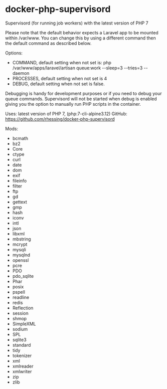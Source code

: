 # docker-php-supervisord

Supervisord (for running job workers) with the latest version of PHP 7

Please note that the default behavior expects a Laravel app to be mounted within /var/www. You can change this by using a different command then the default command as described below.

Options:
* COMMAND, default setting when not set is: php /var/www/apps/laravel/artisan queue:work --sleep=3 --tries=3 --daemon
* PROCESSES, default setting when not set is 4
* DEBUG, default setting when not set is false.

Debugging is handy for development purposes or if you need to debug your queue commands. Supervisord will not be started when debug is enabled giving you the option to manually run PHP scripts in the container.

Uses: latest version of PHP 7, (php:7-cli-alpine3.12)
GitHub: https://github.com/rhessing/docker-php-supervisord

Mods:
- bcmath
- bz2
- Core
- ctype
- curl
- date
- dom
- exif
- fileinfo
- filter
- ftp
- gd
- gettext
- gmp
- hash
- iconv
- intl
- json
- libxml
- mbstring
- mcrypt
- mysqli
- mysqlnd
- openssl
- pcre
- PDO
- pdo_sqlite
- Phar
- posix
- pspell
- readline
- redis
- Reflection
- session
- shmop
- SimpleXML
- sodium
- SPL
- sqlite3
- standard
- tidy
- tokenizer
- xml
- xmlreader
- xmlwriter
- zip
- zlib


